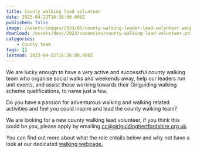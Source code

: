 ```yaml
---
title: County walking lead volunteer
date: 2023-04-22T16:36:00.000Z
published: false
image: /assets/images/2023/05/county-walking-leader-lead-volunteer.webp
download: /assets/docs/2023/vacancies/county-walking-lead-volunteer.pdf
categories: 
    - County team
tags: []
lastmod: 2023-04-22T16:36:00.000Z
---
```

We are lucky enough to have a very active and successful county walking team who organise social walks and weekends away, help our leaders run unit events, and assist those working towards their Girlguiding walking scheme qualifications, to name just a few.

Do you have a passion for adventurous walking and walking related activities and feel you could inspire and lead the county walking team?

We are looking for a new county walking lead volunteer, if you think this could be you, please apply by emailing <cc@girlguidinghertfordshire.org.uk>.

You can find out more about what the role entails below and why not have a look at our dedicated [walking webpage.](/what-we-do/outdoor/walking/)
